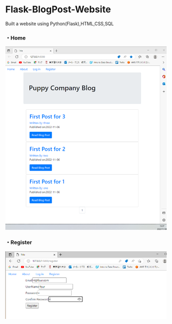 # Flask-BlogPost-Website
Built a website using Python(Flask),HTML,CSS,SQL
### ・Home
![Home](pics/home.png)
### ・Register
![Home](pics/register.png)

